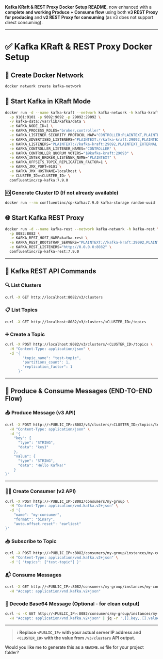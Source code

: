 **Kafka KRaft & REST Proxy Docker Setup README**, now enhanced with a **complete and working Produce + Consume flow** using both **v3 REST Proxy for producing** and **v2 REST Proxy for consuming** (as v3 does not support direct consuming).

---

# ✅ Kafka KRaft & REST Proxy Docker Setup

## 🔌 Create Docker Network
```sh
docker network create kafka-network
```

## 🚀 Start Kafka in KRaft Mode
```sh
docker run -d --name kafka-kraft --network kafka-network -h kafka-kraft \
  -p 9101:9101 -p 9092:9092 -p 29092:29092 \
  -v kafka-data:/var/lib/kafka/data \
  -e KAFKA_NODE_ID=1 \
  -e KAFKA_PROCESS_ROLES="broker,controller" \
  -e KAFKA_LISTENER_SECURITY_PROTOCOL_MAP="CONTROLLER:PLAINTEXT,PLAINTEXT_EXTERNAL:PLAINTEXT,PLAINTEXT:PLAINTEXT" \
  -e KAFKA_ADVERTISED_LISTENERS="PLAINTEXT://kafka-kraft:29092,PLAINTEXT_EXTERNAL://<PUBLIC_IP>:9092" \
  -e KAFKA_LISTENERS="PLAINTEXT://kafka-kraft:29092,PLAINTEXT_EXTERNAL://0.0.0.0:9092,CONTROLLER://kafka-kraft:29093" \
  -e KAFKA_CONTROLLER_LISTENER_NAMES="CONTROLLER" \
  -e KAFKA_CONTROLLER_QUORUM_VOTERS="1@kafka-kraft:29093" \
  -e KAFKA_INTER_BROKER_LISTENER_NAME="PLAINTEXT" \
  -e KAFKA_OFFSETS_TOPIC_REPLICATION_FACTOR=1 \
  -e KAFKA_JMX_PORT=9101 \
  -e KAFKA_JMX_HOSTNAME=localhost \
  -e CLUSTER_ID=<CLUSTER_ID> \
  confluentinc/cp-kafka:7.9.0
```

### 🆔 Generate Cluster ID (If not already available)
```sh
docker run --rm confluentinc/cp-kafka:7.9.0 kafka-storage random-uuid
```

## 🌐 Start Kafka REST Proxy
```sh
docker run -d --name kafka-rest --network kafka-network -h kafka-rest \
  -p 8082:8082 \
  -e KAFKA_REST_HOST_NAME=kafka-rest \
  -e KAFKA_REST_BOOTSTRAP_SERVERS="PLAINTEXT://kafka-kraft:29092,PLAINTEXT_EXTERNAL://<PUBLIC_IP>:9092" \
  -e KAFKA_REST_LISTENERS="http://0.0.0.0:8082" \
  confluentinc/cp-kafka-rest:7.9.0
```

---

## 📡 Kafka REST API Commands

### 🔍 List Clusters
```sh
curl -X GET http://localhost:8082/v3/clusters
```

### 📋 List Topics
```sh
curl -X GET http://localhost:8082/v3/clusters/<CLUSTER_ID>/topics
```

### ➕ Create a Topic
```sh
curl -X POST http://localhost:8082/v3/clusters/<CLUSTER_ID>/topics \
  -H "Content-Type: application/json" \
  -d '{
        "topic_name": "test-topic",
        "partitions_count": 1,
        "replication_factor": 1
      }'
```

---

## 🔁 Produce & Consume Messages (END-TO-END Flow)

### 📤 Produce Message (v3 API)
```sh
curl -X POST http://<PUBLIC_IP>:8082/v3/clusters/<CLUSTER_ID>/topics/test-topic/records \
  -H "Content-Type: application/json" \
  -d '{
    "key": {
      "type": "STRING",
      "data": "key1"
    },
    "value": {
      "type": "STRING",
      "data": "Hello Kafka!"
    }
}'
```

---

### 🧑‍💻 Create Consumer (v2 API)
```sh
curl -X POST http://<PUBLIC_IP>:8082/consumers/my-group \
  -H "Content-Type: application/vnd.kafka.v2+json" \
  -d '{
    "name": "my-consumer",
    "format": "binary",
    "auto.offset.reset": "earliest"
}'
```

### 📥 Subscribe to Topic
```sh
curl -X POST http://<PUBLIC_IP>:8082/consumers/my-group/instances/my-consumer/subscription \
  -H "Content-Type: application/vnd.kafka.v2+json" \
  -d '{ "topics": ["test-topic"] }'
```

### 📬 Consume Messages
```sh
curl -X GET http://<PUBLIC_IP>:8082/consumers/my-group/instances/my-consumer/records \
  -H "Accept: application/vnd.kafka.v2+json"
```

### 🔡 Decode Base64 Message (Optional - for clean output)
```sh
curl -s -X GET http://<PUBLIC_IP>:8082/consumers/my-group/instances/my-consumer/records \
  -H "Accept: application/vnd.kafka.v2+json" | jq -r '.[].key,.[].value' | while read line; do echo "$line" | base64 -d; echo; done
```

---

> ℹ️ **Replace `<PUBLIC_IP>` with your actual server IP address and `<CLUSTER_ID>` with the value from `/v3/clusters` API output.**

Would you like me to generate this as a `README.md` file for your project folder?
